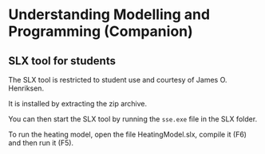 # Understanding Modelling and Programming (Companion)
## SLX tool for students

The SLX tool is restricted to student use and courtesy of James O. Henriksen.

It is installed by extracting the zip archive.

You can then start the SLX tool by running the <code>sse.exe</code> file in the SLX folder.

To run the heating model, open the file HeatingModel.slx, compile it (F6) and then run it (F5).
